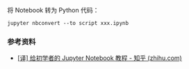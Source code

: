 
将 Notebook 转为 Python 代码：

```
jupyter nbconvert --to script xxx.ipynb
```

### 参考资料

- [[译] 给初学者的 Jupyter Notebook 教程 - 知乎 (zhihu.com)](https://zhuanlan.zhihu.com/p/36858283)
